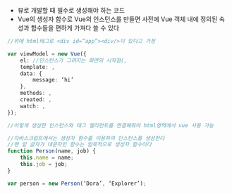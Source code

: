 
- 뷰로 개발할 때 필수로 생성해야 하는 코드
- Vue의 생성자 함수로 Vue의 인스턴스를 만들면 사전에 Vue 객체 내에 정의된 속성과 함수들을 편하게 가져다 쓸 수 있다

```typescript
//위에 html태그로 <div id=“app”><div/>이 있다고 가정

var viewModel = new Vue({
	el: //인스턴스가 그려지는 화면의 시작점(,
	template: ,
	data: {
		message: ‘hi’
	},
	methods: ,
	created: ,
	watch: ,
});

//이렇게 생성한 인스턴스와 태그 엘리먼트를 연결해줘야 html영역에서 vue 사용 가능

//자바스크립트에서는 생성자 함수를 이용하여 인스턴스를 생성한다
//맨 앞 글자가 대문자인 함수는 암묵적으로 생성자 함수이다
function Person(name, job) {
	this.name = name;
	this.job = job;
}

var person = new Person(‘Dora’, ‘Explorer’);

```